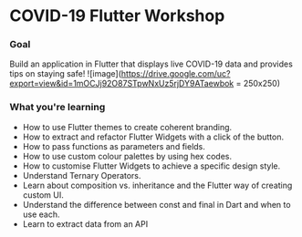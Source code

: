 # COVID-19 Flutter Workshop

### Goal

Build an application in Flutter that displays live COVID-19 data and provides tips on staying safe!
![image](https://drive.google.com/uc?export=view&id=1mOCJj92O87STpwNxUz5rjDY9ATaewbok = 250x250)



### What you're learning 
*  How to use Flutter themes to create coherent branding.
*  How to extract and refactor Flutter Widgets with a click of the button.
*  How to pass functions as parameters and fields.
*  How to use custom colour palettes by using hex codes.
*  How to customise Flutter Widgets to achieve a specific design style.
*  Understand Ternary Operators.
*  Learn about composition vs. inheritance and the Flutter way of creating custom UI.
*  Understand the difference between const and final in Dart and when to use each.
*  Learn to extract data from an API
